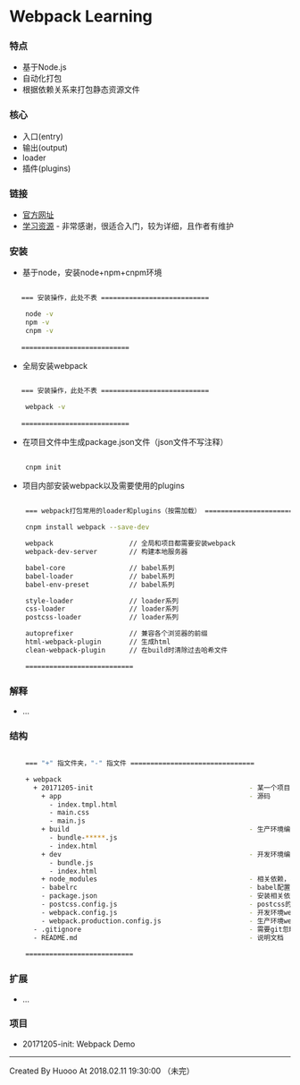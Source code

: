 # Webpack Learning


### 特点

- 基于Node.js
- 自动化打包
- 根据依赖关系来打包静态资源文件


### 核心

- 入口(entry)
- 输出(output)
- loader
- 插件(plugins)


### 链接

- [官方网址](https://webpack.js.org/)
- [学习资源](https://segmentfault.com/a/1190000006178770) - 非常感谢，很适合入门，较为详细，且作者有维护


### 安装

- 基于node，安装node+npm+cnpm环境
```bash
    
   === 安装操作，此处不表 ===========================

    node -v
    npm -v 
    cnpm -v
    
   ===========================
```

- 全局安装webpack
```bash
     
   === 安装操作，此处不表 ===========================

    webpack -v
    
   ===========================
```

- 在项目文件中生成package.json文件（json文件不写注释）
```bash
    
    cnpm init

```

-  项目内部安装webpack以及需要使用的plugins
```bash
    
    === webpack打包常用的loader和plugins（按需加载） ===========================
    
    cnpm install webpack --save-dev

    webpack                   // 全局和项目都需要安装webpack
    webpack-dev-server        // 构建本地服务器

    babel-core                // babel系列
    babel-loader              // babel系列
    babel-env-preset          // babel系列

    style-loader              // loader系列
    css-loader                // loader系列
    postcss-loader            // loader系列

    autoprefixer              // 兼容各个浏览器的前缀
    html-webpack-plugin       // 生成html
    clean-webpack-plugin      // 在build时清除过去哈希文件

    ===========================
```


### 解释

- ...


### 结构

```bash
    
    === "+" 指文件夹，"-" 指文件 ===============================

    + webpack
      + 20171205-init                                       - 某一个项目
        + app                                               - 源码
          - index.tmpl.html
          - main.css
          - main.js
        + build                                             - 生产环境编译代码
          - bundle-*****.js
          - index.html
        + dev                                               - 开发环境编译代码
          - bundle.js
          - index.html
        + node_modules                                      - 相关依赖，不被上传，此处仅仅是做文件结构说明
        - babelrc                                           - babel配置文件
        - package.json                                      - 安装相关依赖以及项目相关信息配置
        - postcss.config.js                                 - postcss的配置文件
        - webpack.config.js                                 - 开发环境webpack配置文件
        - webpack.production.config.js                      - 生产环境webpack的配置文件
      - .gitignore                                          - 需要git忽略的上传文件，不被上传，此处仅仅是做文件结构说明
      - README.md                                           - 说明文档
    
    ===========================
```


### 扩展

- ...


### 项目

- 20171205-init: Webpack Demo


---
Created By Huooo At 2018.02.11 19:30:00 （未完）